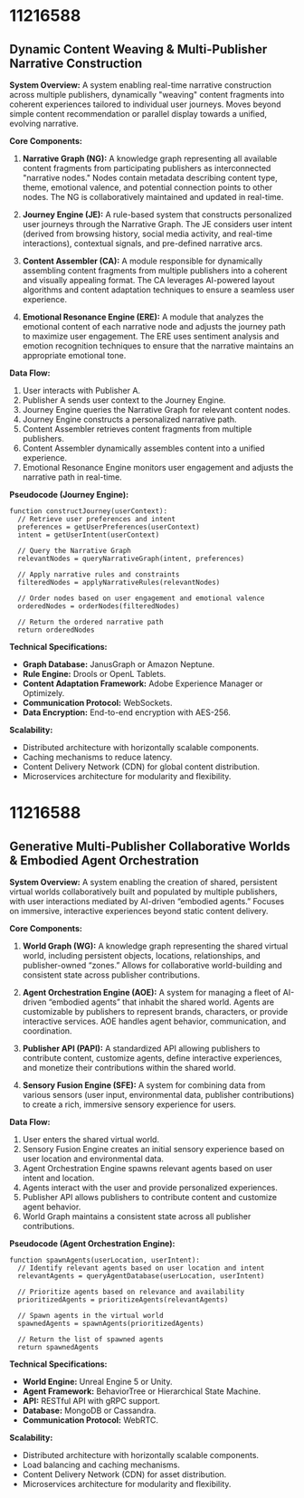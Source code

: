 # 11216588

## Dynamic Content Weaving & Multi-Publisher Narrative Construction

**System Overview:** A system enabling real-time narrative construction across multiple publishers, dynamically "weaving" content fragments into coherent experiences tailored to individual user journeys. Moves beyond simple content recommendation or parallel display towards a unified, evolving narrative.

**Core Components:**

1.  **Narrative Graph (NG):** A knowledge graph representing all available content fragments from participating publishers as interconnected "narrative nodes."  Nodes contain metadata describing content type, theme, emotional valence, and potential connection points to other nodes.  The NG is collaboratively maintained and updated in real-time.

2.  **Journey Engine (JE):** A rule-based system that constructs personalized user journeys through the Narrative Graph. The JE considers user intent (derived from browsing history, social media activity, and real-time interactions), contextual signals, and pre-defined narrative arcs.

3.  **Content Assembler (CA):** A module responsible for dynamically assembling content fragments from multiple publishers into a coherent and visually appealing format. The CA leverages AI-powered layout algorithms and content adaptation techniques to ensure a seamless user experience.

4.  **Emotional Resonance Engine (ERE):**  A module that analyzes the emotional content of each narrative node and adjusts the journey path to maximize user engagement. The ERE uses sentiment analysis and emotion recognition techniques to ensure that the narrative maintains an appropriate emotional tone.

**Data Flow:**

1.  User interacts with Publisher A.
2.  Publisher A sends user context to the Journey Engine.
3.  Journey Engine queries the Narrative Graph for relevant content nodes.
4.  Journey Engine constructs a personalized narrative path.
5.  Content Assembler retrieves content fragments from multiple publishers.
6.  Content Assembler dynamically assembles content into a unified experience.
7.  Emotional Resonance Engine monitors user engagement and adjusts the narrative path in real-time.

**Pseudocode (Journey Engine):**

```
function constructJourney(userContext):
  // Retrieve user preferences and intent
  preferences = getUserPreferences(userContext)
  intent = getUserIntent(userContext)

  // Query the Narrative Graph
  relevantNodes = queryNarrativeGraph(intent, preferences)

  // Apply narrative rules and constraints
  filteredNodes = applyNarrativeRules(relevantNodes)

  // Order nodes based on user engagement and emotional valence
  orderedNodes = orderNodes(filteredNodes)

  // Return the ordered narrative path
  return orderedNodes
```

**Technical Specifications:**

*   **Graph Database:** JanusGraph or Amazon Neptune.
*   **Rule Engine:** Drools or OpenL Tablets.
*   **Content Adaptation Framework:** Adobe Experience Manager or Optimizely.
*   **Communication Protocol:** WebSockets.
*   **Data Encryption:** End-to-end encryption with AES-256.

**Scalability:**

*   Distributed architecture with horizontally scalable components.
*   Caching mechanisms to reduce latency.
*   Content Delivery Network (CDN) for global content distribution.
*   Microservices architecture for modularity and flexibility.

# 11216588

## Generative Multi-Publisher Collaborative Worlds & Embodied Agent Orchestration

**System Overview:** A system enabling the creation of shared, persistent virtual worlds collaboratively built and populated by multiple publishers, with user interactions mediated by AI-driven “embodied agents.”  Focuses on immersive, interactive experiences beyond static content delivery.

**Core Components:**

1.  **World Graph (WG):** A knowledge graph representing the shared virtual world, including persistent objects, locations, relationships, and publisher-owned “zones.”  Allows for collaborative world-building and consistent state across publisher contributions.

2.  **Agent Orchestration Engine (AOE):** A system for managing a fleet of AI-driven “embodied agents” that inhabit the shared world.  Agents are customizable by publishers to represent brands, characters, or provide interactive services.  AOE handles agent behavior, communication, and coordination.

3.  **Publisher API (PAPI):** A standardized API allowing publishers to contribute content, customize agents, define interactive experiences, and monetize their contributions within the shared world.

4.  **Sensory Fusion Engine (SFE):** A system for combining data from various sensors (user input, environmental data, publisher contributions) to create a rich, immersive sensory experience for users.

**Data Flow:**

1.  User enters the shared virtual world.
2.  Sensory Fusion Engine creates an initial sensory experience based on user location and environmental data.
3.  Agent Orchestration Engine spawns relevant agents based on user intent and location.
4.  Agents interact with the user and provide personalized experiences.
5.  Publisher API allows publishers to contribute content and customize agent behavior.
6.  World Graph maintains a consistent state across all publisher contributions.

**Pseudocode (Agent Orchestration Engine):**

```
function spawnAgents(userLocation, userIntent):
  // Identify relevant agents based on user location and intent
  relevantAgents = queryAgentDatabase(userLocation, userIntent)

  // Prioritize agents based on relevance and availability
  prioritizedAgents = prioritizeAgents(relevantAgents)

  // Spawn agents in the virtual world
  spawnedAgents = spawnAgents(prioritizedAgents)

  // Return the list of spawned agents
  return spawnedAgents
```

**Technical Specifications:**

*   **World Engine:** Unreal Engine 5 or Unity.
*   **Agent Framework:** BehaviorTree or Hierarchical State Machine.
*   **API:** RESTful API with gRPC support.
*   **Database:** MongoDB or Cassandra.
*   **Communication Protocol:** WebRTC.

**Scalability:**

*   Distributed architecture with horizontally scalable components.
*   Load balancing and caching mechanisms.
*   Content Delivery Network (CDN) for asset distribution.
*   Microservices architecture for modularity and flexibility.